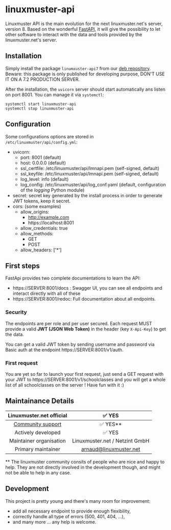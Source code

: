 # linuxmuster-api

Linuxmuster API is the main evolution for the next linuxmuster.net's server, version 8.
Based on the wonderful [FastAPI](https://fastapi.tiangolo.com/), it will give the possibility to let other software to interact with the data and tools provided by the linuxmuster.net's server.

## Installation

Simply install the package `linumxuster-api7` from our [deb repository](https://github.com/linuxmuster/deb).
Beware: this package is only published for developing purpose, DON'T USE IT ON A 7.2 PRODUCTION SERVER.

After the installation, the `uvicorn` server should start automatically ans listen on port 8001.
You can manage it via `systemctl`:

    systemctl start linuxmuster-api
    systemctl stop linuxmuster-api

## Configuration

Some configurations options are stored in `/etc/linuxmuster/api/config.yml`:

  * uvicorn:
    * port: 8001 (default)
    * host: 0.0.0.0 (default)
    * ssl_certfile: /etc/linuxmuster/api/lmnapi.pem (self-signed, default)
    * ssl_keyfile: /etc/linuxmuster/api/lmnapi.pem (self-signed, default)
    * log_level: info (default)
    * log_config: /etc/linuxmuster/api/log_conf.yaml (default, configuration of the *logging* Python module)
  * secret: secret key generated by the install process in order to generate JWT tokens, keep it secret.
  * cors: (some examples)
    * allow_origins:
        - http://example.com
        - https://localhost:8001
    * allow_credentials: true
    * allow_methods:
        - GET
        - POST
    * allow_headers: ['*']

## First steps

FastApi provides two complete documentations to learn the API:

  * https://SERVER:8001/docs : Swagger UI, you can see all endpoints and interact directly with all of these
  * https://SERVER:8001/redoc: Full documentation about all endpoints.

### Security

The endpoints are per role and per user secured. 
Each request MUST provide a valid **JWT (JSON Web Token)** in the header (key `X-Api-Key`) to get the data.

You can get a valid JWT token by sending username and password via Basic auth at the endpoint https://SERVER:8001/v1/auth.

### First request

You are yet so far to launch your first request, just send a GET request with your JWT to https://SERVER:8001/v1/schoolclasses and you will get a whole list of all schoolclasses on the server ! Have fun with it :)

## Maintainance Details
    
Linuxmuster.net official | ✅ YES
:---: | :---: 
[Community support](https://ask.linuxmuster.net) | ✅ YES**
Actively developed | ✅ YES
Maintainer organisation |  Linuxmuster.net / Netzint GmbH  
Primary maintainer | arnaud@linuxmuster.net  
    
** The linuxmuster community consits of people who are nice and happy to help. They are not directly involved in the development though, and might not be able to help in any case.

## Development

This project is pretty young and there's many room for improvement:

  * add all necessary endpoint to provide enough flexibility,
  * correctly handle all type of errors (500, 401, 404, ...),
  * and many more ... any help is welcome.
